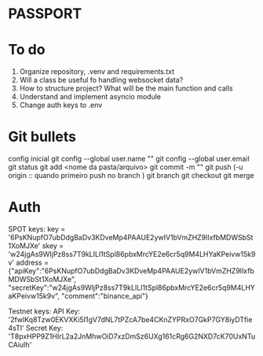# PASSPORT

# To do
1. Organize repository, .venv and requirements.txt
2. Will a class be useful fo handling websocket data?
3. How to structure project? What will be the main function and calls
4. Understand and implement asyncio module
5. Change auth keys to .env


# Git bullets
config inicial
    git config --global user.name "<nome do usuario github>"
    git config --global user.email <email do user github>
git status
git add <nome da pasta/arquivo>
git commit -m "<nome do commit>"
git push (-u origin :: quando primeiro push no branch <nome do branch>)
git branch <nome do branch novo>
git checkout <nome do branch>
git merge <nome do branch para merge>

 
# Auth
SPOT keys:
key = '6PsKNupfO7ubDdgBaDv3KDveMp4PAAUE2ywIV1bVmZHZ9lIxfbMDWSbSt1XoMJXe'
skey = 'w24jgAs9WIjPz8ss7T9kLILl1tSpl86pbxMrcYE2e6cr5q9M4LHYaKPeivw15k9v'
address = {"apiKey":"6PsKNupfO7ubDdgBaDv3KDveMp4PAAUE2ywIV1bVmZHZ9lIxfbMDWSbSt1XoMJXe",
"secretKey":"w24jgAs9WIjPz8ss7T9kLILl1tSpl86pbxMrcYE2e6cr5q9M4LHYaKPeivw15k9v",
"comment":"binance_api"}

Testnet keys:
API Key: '2fwlKq8Tzw0EKVXKi5I1gV7dNL7tPZcA7be4CKnZYPRxO7GkP7GY8iyDTfie4sTl'
Secret Key: 'T8pxHPP9Z1HIrL2a2JnMhwOiD7xzDmSz6UXg161cRg6G2NXD7cK70UxNTuCAiuIh' 